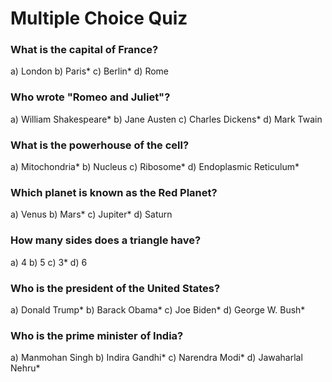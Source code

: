 # Multiple Choice Quiz

###  What is the capital of France?
a) London
b) Paris*
c) Berlin*
d) Rome

###  Who wrote "Romeo and Juliet"?
a) William Shakespeare*
b) Jane Austen
c) Charles Dickens*
d) Mark Twain

###  What is the powerhouse of the cell?
a) Mitochondria*
b) Nucleus
c) Ribosome*
d) Endoplasmic Reticulum*

###  Which planet is known as the Red Planet?
a) Venus
b) Mars*
c) Jupiter*
d) Saturn

###  How many sides does a triangle have?
a) 4
b) 5
c) 3*
d) 6

###  Who is the president of the United States?
a) Donald Trump*
b) Barack Obama*
c) Joe Biden*
d) George W. Bush*

###  Who is the prime minister of India?
a) Manmohan Singh
b) Indira Gandhi*
c) Narendra Modi*
d) Jawaharlal Nehru*

